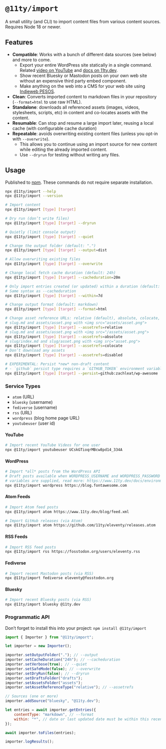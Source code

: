 # `@11ty/import`

A small utility (and CLI) to import content files from various content sources. Requires Node 18 or newer.

## Features

- **Compatible**: Works with a bunch of different data sources (see below) and more to come.
	- Export your entire WordPress site statically in a single command. Related [video on YouTube](https://www.youtube.com/watch?v=WuH5QYCdh6w) and [docs on 11ty.dev](https://www.11ty.dev/docs/migrate/wordpress/).
	- Show recent Bluesky or Mastodon posts on your own web site without an expensive third party embed component.
	- Make anything on the web into a CMS for your web site using [Indieweb PESOS](https://indieweb.org/PESOS).
- **Clean**: Converts imported content to markdown files in your repository (`--format=html` to use raw HTML).
- **Standalone**: downloads all referenced assets (images, videos, stylesheets, scripts, etc) in content and co-locates assets with the content.
- **Resumable**: Can stop and resume a large import later, reusing a local cache (with configurable cache duration)
- **Repeatable**: avoids overwriting existing content files (unless you opt-in with `--overwrite`).
	- This allows you to continue using an import source for new content while editing the already imported content.
	- Use `--dryrun` for testing without writing any files.

## Usage

Published to [npm](https://www.npmjs.com/package/@11ty/import). These commands do not require separate installation.

```sh
npx @11ty/import --help
npx @11ty/import --version

# Import content
npx @11ty/import [type] [target]

# Dry run (don’t write files)
npx @11ty/import [type] [target] --dryrun

# Quietly (limit console output)
npx @11ty/import [type] [target] --quiet

# Change the output folder (default: ".")
npx @11ty/import [type] [target] --output=dist

# Allow overwriting existing files
npx @11ty/import [type] [target] --overwrite

# Change local fetch cache duration (default: 24h)
npx @11ty/import [type] [target] --cacheduration=20m

# Only import entries created (or updated) within a duration (default: *)
# Same syntax as --cacheduration
npx @11ty/import [type] [target] --within=7d

# Change output format (default: markdown)
npx @11ty/import [type] [target] --format=html

# Change asset reference URLs: relative (default), absolute, colocate, disabled
# slug.md and assets/asset.png with <img src="assets/asset.png">
npx @11ty/import [type] [target] --assetrefs=relative
# slug.md and assets/asset.png with <img src="/assets/asset.png">
npx @11ty/import [type] [target] --assetrefs=absolute
# slug/index.md and slug/asset.png with <img src="asset.png">
npx @11ty/import [type] [target] --assetrefs=colocate
# Don’t download any assets
npx @11ty/import [type] [target] --assetrefs=disabled

# EXPERIMENTAL: Persist *new* non-draft content
# - `github` persist type requires a `GITHUB_TOKEN` environment variable.
npx @11ty/import [type] [target] --persist=github:zachleat/wp-awesome
```

### Service Types

- `atom` (URL)
- `bluesky` (username)
- `fediverse` (username)
- `rss` (URL)
- `wordpress` (blog home page URL)
- `youtubeuser` (user id)

#### YouTube

```sh
# Import recent YouTube Videos for one user
npx @11ty/import youtubeuser UCskGTioqrMBcw8pd14_334A
```

#### WordPress

```sh
# Import *all* posts from the WordPress API
# Draft posts available when WORDPRESS_USERNAME and WORDPRESS_PASSWORD environment
# variables are supplied, read more: https://www.11ty.dev/docs/environment-vars/
npx @11ty/import wordpress https://blog.fontawesome.com
```

#### Atom Feeds

```sh
# Import Atom feed posts
npx @11ty/import atom https://www.11ty.dev/blog/feed.xml

# Import GitHub releases (via Atom)
npx @11ty/import atom https://github.com/11ty/eleventy/releases.atom
```

#### RSS Feeds

```sh
# Import RSS feed posts
npx @11ty/import rss https://fosstodon.org/users/eleventy.rss
```

#### Fediverse

```sh
# Import recent Mastodon posts (via RSS)
npx @11ty/import fediverse eleventy@fosstodon.org
```

#### Bluesky

```sh
# Import recent Bluesky posts (via RSS)
npx @11ty/import bluesky @11ty.dev
```

### Programmatic API

Don’t forget to install this into your project: `npm install @11ty/import`

```js
import { Importer } from "@11ty/import";

let importer = new Importer();

importer.setOutputFolder("."); // --output
importer.setCacheDuration("24h"); // --cacheduration
importer.setVerbose(true); // --quiet
importer.setSafeMode(false); // --overwrite
importer.setDryRun(false); // --dryrun
importer.setDraftsFolder("drafts");
importer.setAssetsFolder("assets");
importer.setAssetReferenceType("relative"); // --assetrefs

// Sources (one or more)
importer.addSource("bluesky", "@11ty.dev");

let entries = await importer.getEntries({
	contentType: "markdown", // --format
	within: "*", // date or last updated date must be within this recent duration (e.g. 24h, 7d, 1y)
});

await importer.toFiles(entries);

importer.logResults();
```
